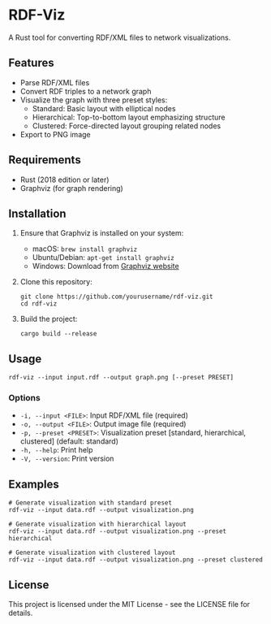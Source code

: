 # RDF-Viz

A Rust tool for converting RDF/XML files to network visualizations.

## Features

- Parse RDF/XML files
- Convert RDF triples to a network graph
- Visualize the graph with three preset styles:
  - Standard: Basic layout with elliptical nodes
  - Hierarchical: Top-to-bottom layout emphasizing structure
  - Clustered: Force-directed layout grouping related nodes
- Export to PNG image

## Requirements

- Rust (2018 edition or later)
- Graphviz (for graph rendering)

## Installation

1. Ensure that Graphviz is installed on your system:
   - macOS: `brew install graphviz`
   - Ubuntu/Debian: `apt-get install graphviz`
   - Windows: Download from [Graphviz website](https://graphviz.org/download/)

2. Clone this repository:
   ```
   git clone https://github.com/yourusername/rdf-viz.git
   cd rdf-viz
   ```

3. Build the project:
   ```
   cargo build --release
   ```

## Usage

```
rdf-viz --input input.rdf --output graph.png [--preset PRESET]
```

### Options

- `-i, --input <FILE>`: Input RDF/XML file (required)
- `-o, --output <FILE>`: Output image file (required)
- `-p, --preset <PRESET>`: Visualization preset [standard, hierarchical, clustered] (default: standard)
- `-h, --help`: Print help
- `-V, --version`: Print version

## Examples

```
# Generate visualization with standard preset
rdf-viz --input data.rdf --output visualization.png

# Generate visualization with hierarchical layout
rdf-viz --input data.rdf --output visualization.png --preset hierarchical

# Generate visualization with clustered layout
rdf-viz --input data.rdf --output visualization.png --preset clustered
```

## License

This project is licensed under the MIT License - see the LICENSE file for details.